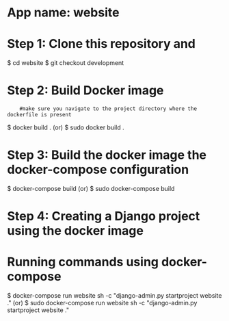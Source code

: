 # App name: website

# Step 1: Clone this repository and
   $ cd website
   $ git checkout development
# Step 2: Build Docker image        
        #make sure you navigate to the project directory where the dockerfile is present     
   $ docker build .
          (or)
   $ sudo docker build .
# Step 3: Build the docker image the docker-compose configuration
   $ docker-compose build
          (or)
   $ sudo docker-compose build
# Step 4: Creating a Django project using the docker image
   
   # Running commands using docker-compose
   $ docker-compose run website sh -c "django-admin.py startproject website ."
                        (or)
   $ sudo docker-compose run website sh -c "django-admin.py startproject website ."
